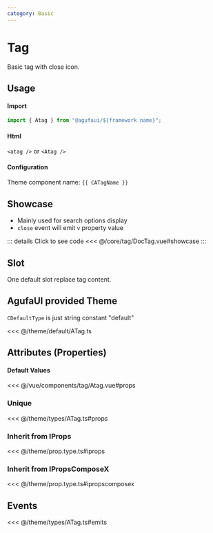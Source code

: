 ```yaml
---
category: Basic
---
```


<script setup>
import { CATagName } from '@agufaui/theme'
</script>

# Tag

Basic tag with close icon.

## Usage

#### Import

```ts
import { Atag } from "@agufaui/${framework name}";
```

#### Html

`<atag />` or `<Atag />`

#### Configuration

Theme component name: `{{ CATagName }}`

## Showcase

- Mainly used for search options display
- `close` event will emit `v` property value

<DocTag />

::: details Click to see code
<<< @/core/tag/DocTag.vue#showcase
:::

## Slot

One default slot replace tag content.

## AgufaUI provided Theme

`CDefaultType` is just string constant "default"

<<< @/theme/default/ATag.ts

## Attributes (Properties)

#### Default Values

<<< @/vue/components/tag/Atag.vue#props

### Unique

<<< @/theme/types/ATag.ts#props

### Inherit from IProps

<<< @/theme/prop.type.ts#iprops

### Inherit from IPropsComposeX

<<< @/theme/prop.type.ts#ipropscomposex

## Events

<<< @/theme/types/ATag.ts#emits